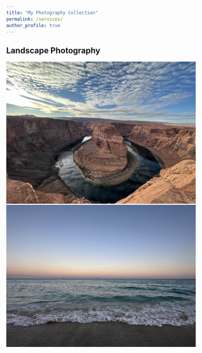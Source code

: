 ```yaml
---
title: "My Photography Collection"
permalink: /services/
author_profile: true
---
```


## Landscape Photography

![Landscape 1](/images/photography/horseshoe_bend.jpeg)
![Landscape 2](/images/photography/south_beach.jpeg)
<!-- Add more images -->